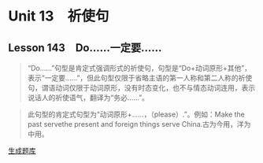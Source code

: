 ﻿ # Unit 13　祈使句
 ## Lesson 143　Do……一定要……
 
> “Do……”句型是肯定式强调形式的祈使句，句型是“Do+动词原形+其他”，表示“一定要……”，但此句型仅限于省略主语的第一人称和第二人称的祈使句，谓语动词仅限于动词原形，没有时态变化，也不与情态动词连用，表示说话人的祈使语气，翻译为“务必……”。

> 此句型的肯定式句型为“动词原形+……，（please）.”。例如：Make the past servethe present and foreign things serve China.古为今用，洋为中用。


 [生成题库](./sentence/f143.json)